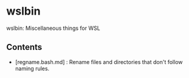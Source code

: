 # wslbin
wslbin: Miscellaneous things for WSL

## Contents

- [regname.bash.md] : Rename files and directories that don't follow naming rules.
